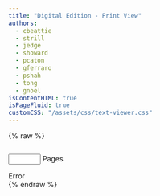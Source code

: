 ```yaml
---
title: "Digital Edition - Print View"
authors:
  - cbeattie
  - strill
  - jedge
  - showard
  - pcaton
  - gferraro
  - pshah
  - tong
  - gnoel
isContentHTML: true
isPageFluid: true
customCSS: "/assets/css/text-viewer.css"
---
```


{% raw %}

<div id="text-viewer" class="text-viewer columns printable-viewer">

  <nav v-for="(panel, panelIdx) in panels" class="panel column">
    <div class="panel-heading field is-grouped is-grouped-multiline">
      <panel-control :panel-idx="panelIdx" control-key="document" hide-label="1"></panel-control>
      <panel-control :panel-idx="panelIdx" control-key="view" hide-label="1"></panel-control>
      <panel-control :panel-idx="panelIdx" control-key="locus" hide-label="1"></panel-control>
      <p class="control dont-print">
        <label class="field-label">
          <input type="number" class="input" v-model="panel.selections.extent" @change="onChangeSelector(panel, 'extent')" min="1" max="300">
          Pages
        </label>
      </p>
    </div>
    <div class="panel-block panel-chunk">
      <div v-if="panel.error" class="message is-danger">
        <div class="message-header">Error</div>
        <div class="message-body" v-html="panel.error"></div>
      </div>
      <div :class="'content '+getContentClasses(panel)" v-html="panel.responses.document">
      </div>
    </div>
  </nav>
</div>
{% endraw %}

<script>
window.TEXT_VIEWER_PRINT_MODE = true;
</script>
<script src="/assets/node_modules/vue/dist/vue.global.js"></script>
<script src="/assets/node_modules/kdl-dts-client/index.js?ts={{ "now" | date: "%s" }}"></script>
<script src="/assets/js/text-viewer.js?ts={{ "now" | date: "%s" }}"></script>

<script src="https://cdnjs.cloudflare.com/ajax/libs/openseadragon/4.0.0/openseadragon.min.js"></script>

